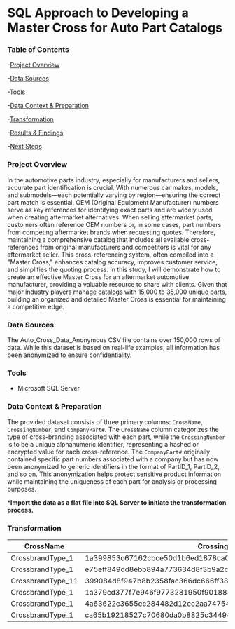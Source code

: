 # SQL Approach to Developing a Master Cross for Auto Part Catalogs

### Table of Contents

-[Project Overview](#project-overview)

-[Data Sources](#data-sources)

-[Tools](#tools)

-[Data Context & Preparation](#data-context--preparation)

-[Transformation](#transformation)

-[Results & Findings](#results--findings)

-[Next Steps](#next-steps)

### Project Overview

In the automotive parts industry, especially for manufacturers and sellers, accurate part identification is crucial. With numerous car makes, models, and submodels—each potentially varying by region—ensuring the correct part match is essential. OEM (Original Equipment Manufacturer) numbers serve as key references for identifying exact parts and are widely used when creating aftermarket alternatives. When selling aftermarket parts, customers often reference OEM numbers or, in some cases, part numbers from competing aftermarket brands when requesting quotes. Therefore, maintaining a comprehensive catalog that includes all available cross-references from original manufacturers and competitors is vital for any aftermarket seller. This cross-referencing system, often compiled into a "Master Cross," enhances catalog accuracy, improves customer service, and simplifies the quoting process. In this study, I will demonstrate how to create an effective Master Cross for an aftermarket automotive manufacturer, providing a valuable resource to share with clients. Given that major industry players manage catalogs with 15,000 to 35,000 unique parts, building an organized and detailed Master Cross is essential for maintaining a competitive edge.

### Data Sources

The Auto_Cross_Data_Anonymous CSV file contains over 150,000 rows of data. While this dataset is based on real-life examples, all information has been anonymized to ensure confidentiality.

### Tools

- Microsoft SQL Server

### Data Context & Preparation

The provided dataset consists of three primary columns: `CrossName`, `CrossingNumber`, and `CompanyPart#`. The `CrossName` column categorizes the type of cross-branding associated with each part, while the `CrossingNumber` is to be a unique alphanumeric identifier,  representing a hashed or encrypted value for each cross-reference. The `CompanyPart#` originally contained specific part numbers associated with a company but has now been anonymized to generic identifiers in the format of PartID_1, PartID_2, and so on. This anonymization helps protect sensitive product information while maintaining the uniqueness of each part for analysis or processing purposes.

***Import the data as a flat file into SQL Server to initiate the transformation process.**

### Transformation

| CrossName        | CrossingNumber                                                | CompanyPart# |
|------------------|--------------------------------------------------------------|--------------|
| CrossbrandType_1 | 1a399853c67162cbce50d1b6ed1878ca0271e6af813e4aa832cd1c4986c96acb | PartID_1     |
| CrossbrandType_1 | e75eff849dd8ebb894a773634d8f3b9a2cedcce27df09eeed75a868c2265b256 | PartID_1     |
| CrossbrandType_11| 399084d8f947b8b2358fac366dc666ff38b6687ebd647c8458ca4c1df3f7a941 | PartID_1     |
| CrossbrandType_1 | 1a379cd377f7e946f9773281950f9018883ed51f156c493a5f8ee93fd21af4da | PartID_1     |
| CrossbrandType_1 | 4a63622c3655ec284482d12ee2aa747540620814a9d01d6847c81450a5782645 | PartID_1     |
| CrossbrandType_1 | ca65b19218527c70680da0b8825c34494b162c709391c96f5aacc9416edecd23 | PartID_1     |




